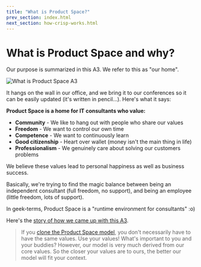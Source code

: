 ```yaml
---
title: "What is Product Space?"
prev_section: index.html
next_section: how-crisp-works.html
---
```


What is Product Space and why?
======================

Our purpose is summarized in this A3. We refer to this as "our home".

![What is Product Space A3](../assets/WhatIsCrispA3-sv.jpg "What is Product Space A3")

It hangs on the wall in our office, and we bring it to our conferences so it can be easily updated (it's written in pencil...). Here's what it says:

**Product Space is a home for IT consultants who value:**

-   **Community** - We like to hang out with people who share our values
-   **Freedom** - We want to control our own time
-   **Competence** - We want to continuously learn
-   **Good citizenship** - Heart over wallet (money isn't the main thing in life)
-   **Professionalism** - We genuinely care about solving our customers problems

We believe these values lead to personal happiness as well as business success.

Basically, we're trying to find the magic balance between being an independent consultant (full freedom, no support), and being an employee (little freedom, lots of support).

In geek-terms, Product Space is a "runtime environment for consultants" :o)

Here's the [story of how we came up with this A3](http://blog.crisp.se/2010/05/08/henrikkniberg/1273272420000).

> If you [clone the Product Space model](how-to-copy.html), you don't necessarily have to have the same values. Use your values! What's important to you and your buddies? However, our model is very much derived from our core values. So the closer your values are to ours, the better our model will fit your context.
